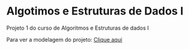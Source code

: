 # Algotimos e Estruturas de Dados I
Projeto 1 do curso de Algoritmos e Estruturas de dados I

Para ver a modelagem do projeto: [Clique aqui](https://coggle.it/diagram/XaB8EsyjCiYHwrcJ/t/projeto_aed1)
